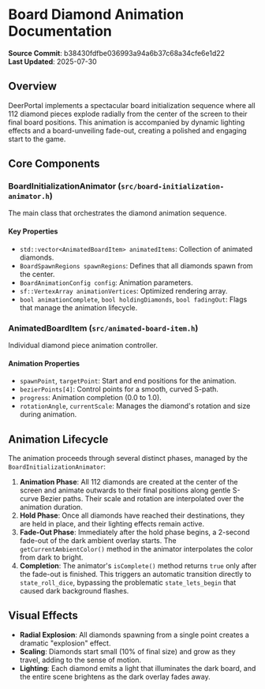 # Board Diamond Animation Documentation

**Source Commit**: b38430fdfbe036993a94a6b37c68a34cfe6e1d22  
**Last Updated**: 2025-07-30

## Overview

DeerPortal implements a spectacular board initialization sequence where all 112 diamond pieces explode radially from the center of the screen to their final board positions. This animation is accompanied by dynamic lighting effects and a board-unveiling fade-out, creating a polished and engaging start to the game.

## Core Components

### BoardInitializationAnimator (`src/board-initialization-animator.h`)
The main class that orchestrates the diamond animation sequence.

#### Key Properties
- `std::vector<AnimatedBoardItem> animatedItems`: Collection of animated diamonds.
- `BoardSpawnRegions spawnRegions`: Defines that all diamonds spawn from the center.
- `BoardAnimationConfig config`: Animation parameters.
- `sf::VertexArray animationVertices`: Optimized rendering array.
- `bool animationComplete`, `bool holdingDiamonds`, `bool fadingOut`: Flags that manage the animation lifecycle.

### AnimatedBoardItem (`src/animated-board-item.h`)
Individual diamond piece animation controller.

#### Animation Properties
- `spawnPoint`, `targetPoint`: Start and end positions for the animation.
- `bezierPoints[4]`: Control points for a smooth, curved S-path.
- `progress`: Animation completion (0.0 to 1.0).
- `rotationAngle`, `currentScale`: Manages the diamond's rotation and size during animation.

## Animation Lifecycle

The animation proceeds through several distinct phases, managed by the `BoardInitializationAnimator`:

1.  **Animation Phase**: All 112 diamonds are created at the center of the screen and animate outwards to their final positions along gentle S-curve Bezier paths. Their scale and rotation are interpolated over the animation duration.
2.  **Hold Phase**: Once all diamonds have reached their destinations, they are held in place, and their lighting effects remain active.
3.  **Fade-Out Phase**: Immediately after the hold phase begins, a 2-second fade-out of the dark ambient overlay starts. The `getCurrentAmbientColor()` method in the animator interpolates the color from dark to bright.
4.  **Completion**: The animator's `isComplete()` method returns `true` only after the fade-out is finished. This triggers an automatic transition directly to `state_roll_dice`, bypassing the problematic `state_lets_begin` that caused dark background flashes.

## Visual Effects

- **Radial Explosion**: All diamonds spawning from a single point creates a dramatic "explosion" effect.
- **Scaling**: Diamonds start small (10% of final size) and grow as they travel, adding to the sense of motion.
- **Lighting**: Each diamond emits a light that illuminates the dark board, and the entire scene brightens as the dark overlay fades away.
